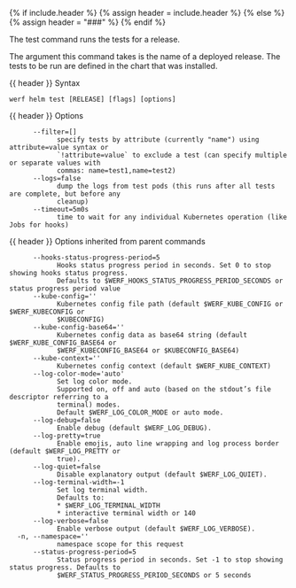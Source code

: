 {% if include.header %}
{% assign header = include.header %}
{% else %}
{% assign header = "###" %}
{% endif %}

The test command runs the tests for a release.

The argument this command takes is the name of a deployed release.
The tests to be run are defined in the chart that was installed.


{{ header }} Syntax

```shell
werf helm test [RELEASE] [flags] [options]
```

{{ header }} Options

```shell
      --filter=[]
            specify tests by attribute (currently "name") using attribute=value syntax or           
            `!attribute=value` to exclude a test (can specify multiple or separate values with      
            commas: name=test1,name=test2)
      --logs=false
            dump the logs from test pods (this runs after all tests are complete, but before any    
            cleanup)
      --timeout=5m0s
            time to wait for any individual Kubernetes operation (like Jobs for hooks)
```

{{ header }} Options inherited from parent commands

```shell
      --hooks-status-progress-period=5
            Hooks status progress period in seconds. Set 0 to stop showing hooks status progress.   
            Defaults to $WERF_HOOKS_STATUS_PROGRESS_PERIOD_SECONDS or status progress period value
      --kube-config=''
            Kubernetes config file path (default $WERF_KUBE_CONFIG or $WERF_KUBECONFIG or           
            $KUBECONFIG)
      --kube-config-base64=''
            Kubernetes config data as base64 string (default $WERF_KUBE_CONFIG_BASE64 or            
            $WERF_KUBECONFIG_BASE64 or $KUBECONFIG_BASE64)
      --kube-context=''
            Kubernetes config context (default $WERF_KUBE_CONTEXT)
      --log-color-mode='auto'
            Set log color mode.
            Supported on, off and auto (based on the stdout’s file descriptor referring to a        
            terminal) modes.
            Default $WERF_LOG_COLOR_MODE or auto mode.
      --log-debug=false
            Enable debug (default $WERF_LOG_DEBUG).
      --log-pretty=true
            Enable emojis, auto line wrapping and log process border (default $WERF_LOG_PRETTY or   
            true).
      --log-quiet=false
            Disable explanatory output (default $WERF_LOG_QUIET).
      --log-terminal-width=-1
            Set log terminal width.
            Defaults to:
            * $WERF_LOG_TERMINAL_WIDTH
            * interactive terminal width or 140
      --log-verbose=false
            Enable verbose output (default $WERF_LOG_VERBOSE).
  -n, --namespace=''
            namespace scope for this request
      --status-progress-period=5
            Status progress period in seconds. Set -1 to stop showing status progress. Defaults to  
            $WERF_STATUS_PROGRESS_PERIOD_SECONDS or 5 seconds
```

